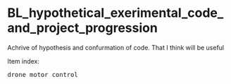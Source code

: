 # BL_hypothetical_exerimental_code_and_project_progression

<!format area>
<style>
 .tab4 
   {
      tab-size : 4;
   }
 </style>

<p>
Achrive of hypothesis and confurmation of code. 
That I think will be useful

Item index:

 <pre class = "tab4" >drone motor control </pre>

</p>



<!DOCTYPE html> 
<html> 
<head> 
    <title> 
        How to insert spaces/tabs in text using HTML/CSS? 
    </title> 
    <style> 
        .tab1 { 
            tab-size: 2; 
        } 
  
        .tab2 { 
            tab-size: 4; 
        } 
  
        .tab4 { 
            tab-size: 8; 
        } 
    </style> 
</head> 
<body> 
    <h1 style="color: green">GeeksforGeeks</h1> 
    <b>How to insert spaces/tabs in text using HTML/CSS?</b> 
      
    <pre class="tab1">This is a    tab    with 2 spaces.</pre> 
    <pre class="tab2">This is a    tab    with 4 spaces.</pre> 
    <pre class="tab4">This is a    tab    with 8 spaces.</pre> 
</body> 
</html> 
